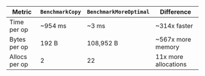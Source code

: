 
| Metric        | `BenchmarkCopy` | `BenchmarkMoreOptimal` | Difference           |
| ------------- | --------------- | ---------------------- | -------------------- |
| Time per op   | \~954 ms        | \~3 ms                 | \~314x faster        |
| Bytes per op  | 192 B           | 108,952 B              | \~567x more memory   |
| Allocs per op | 2               | 22                     | 11x more allocations |
